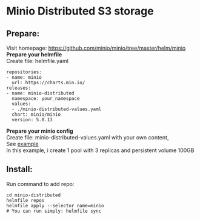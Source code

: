 # Minio Distributed S3 storage
## Prepare:
Visit homepage: https://github.com/minio/minio/tree/master/helm/minio
**Prepare your helmfile**  
Create file: helmfile.yaml 
```
repositories:
- name: minio
  url: https://charts.min.io/
releases:
- name: minio-distributed
  namespace: your_namespace
  values:
  - ./minio-distributed-values.yaml
  chart: minio/minio
  version: 5.0.13
```
**Prepare your minio config**  
Create file: minio-distributed-values.yaml with your own content,  
See  [example](https://github.com/JemieLoopy/sre-automation-sharing/tree/main/minio-distributed/minio-distributed-values.yaml)  
In this example, i create 1 pool with 3 replicas and persistent volume 100GB  


## Install:
Run command to add repo:  
```
cd minio-distributed
helmfile repos
helmfile apply --selector name=minio
# You can run simply: helmfile sync

```
